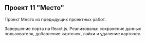## Проект 11 "Место" 

 

Проект Место из предыдущих проектных работ. 

Завершение порта на React.js. Реализованы: сохранение данных пользователя, добавление карточек, лайки и удаление карточек. 



 